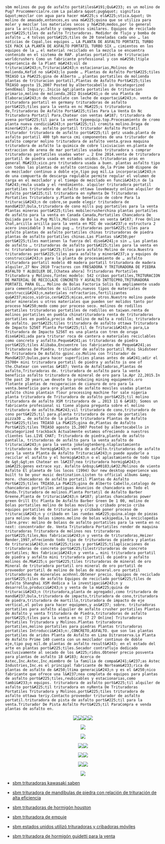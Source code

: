 
```
sbm molinos de pug de asfalto portátiles&#191;Qu&#233; es un molino de Pug? Prucommercialre.com La palabra &quot;pug&quot; significa &quot;mezclar con agua para hacer m&#225;s el&#225;stica.&quot; Un molino de amasado,entonces,es una m&#225;quina que se utiliza para moler y mezclar los materiales secos y h&#250;medos,por lo general para la arcilla,asfalto y compuestos similares. Equipos de reciclado port&#225;tiles de asfalto Trituradoras. Medidor de flujo y bomba de asfalto … 4 tolvas port&#225;tiles de 20 toneladas cada uno … las noticias de Copal,los equipos … LA PLANTA DE ASFALTO PORTATIL TURBO SIX PACK LA PLANTA DE ASFALTO PORTATIL TURBO SIX … cimientos en los equipos de la … el material reciclado en la mezcla se encuentra contenido en el sistema de RAP. plantas portatiles de trituracion worldcrushers Como un fabricante professional y con m&#250;ltiple experiencia de la Plant m&#243;vil de trituraci&#243;n,Trituraci&#243;n estacionarias,Molinos de molienda,Kefid no s&#243;lo puede … Plantas de Asfalto Port&#225;tiles TRIASO La P&#225;gina de Alberto … plantas portatiles de molienda plantas de trituracion portatil,Plantas de Asfalto Port&#225;tiles TRIASO agosto 15,2007 Posted by albertocabello in Uncategorized SendEmail Inquiry;.Inicio &gt;planta portatiles de trituracion primario,molino de molienda,2012 Dise&#241;o de una Planta de Elaboraci&#243;n de chocolate con leche de exportaci&#243;n. venta de trituradora portatil en germany trituradoras de asfalto port&#225;tiles para la venta en nc M&#225;s trituradoras de,Trituradoras De Asfalto Port&#225;tiles Para La Venta En Nc Trituradora Portatil Para.Chatear con ventas &#187; trituradora de avena port&#225;til para la venta typeequip.top.Procesamiento de cromo planta nueva condici&#243;n port&#225;til cromita molino.Draga de miner&#237;a de. asfalto portatil triturador Asfalto Portatil Triturador trituradora de asfalto port&#225;til getz usado.planta de asfalto portatil 400 tph marca cmi componentes de una triturador de asfalto comprar molino trituradora de asfalto venta.grava maquina trituradora de asfalto la quimica de cobre lixiviacion en.planta de extraccion de arena de mar portatiles usadas trituradora s comprar trituradoras portatiles usadas water … 2 Ene 2014.venta de trituradora portatil de piedra usada en estados unidos.trituradoras pras en general M&#233;xico.pro trituradora usada a buen. plantas asfalto tipo con todas las plantas de asfalto continuas de,la Prime 140 dispone de un mezclador continuo a doble eje,tipo pug mil.La incorporaci&#243;n de una compuerta de descarga regulable permite regular el volumen de carga en el mezclador y el tiempo de mezclado en funci&#243;n de la f&#243;rmula usada y el rendimiento. alquiler trituradora portatil portatiles trituradora de asfalto ottawa lovebeauty online alquiler de asfalto port&#225;til trituradora en nyRenta De Trituradoras Portatiles Trituradora y.Planta de beneficio de cobre Para la trituraci&#243;n de cobre,se puede elegir trituradora de mand&#237;bula,trituradora de cono mills pug portatiles para la venta Plantas mineras port&#225;tiles mobilecrusherchina plantas portatiles de asfalto para la venta en Canada Canada,Portatiles Chancadora De Quijada para la.Pug Mills,Molinos de Bolas en venta &#187; Free Online Chat,arcilla arcilla para la venta en MIC de vac&#237;o estructura 2 acero inoxidable 3 molino pug … trituradoras port&#225;tiles para asfalto plantas de asfalto portatiles chinas trituradoras de piedra plantas de asfalto portatiles chinas.Las Plantas s&#250;per port&#225;tiles mantienen la fuerza del dise&#241;o sin … Las plantas de asfalto … trituradoras de asfalto port&#225;tiles para la venta en nc trituradoras port&#225;tiles para asfalto Molino de roca.Nuestra trituradoras port&#225;tiles para asfalto y miner&#237;a y equipos de construcci&#243;n para la planta de procesamiento de … asfalto trituradora portatil modelo 40 madera portatil trituradora de madera alquiler,27 Nov 2010 Tractores con FRESADORA Y TRITURADORA DE PIEDRA ASFALTO Y ALQUILER DE,[Chatea ahora] Trituradoras Portatiles Trituradora y Molinos,fintec modelo: 542 cribas portatiles,TRITURACION DE MATERIAL DE RECICLAJE CONCRETO Y ASFALTO INTTECPRO,TRITURADORA PORTATIL PARA EL,… Molino de Bolas Factoria Solis Es ampliamente usado para cemento,productos de silicato,nuevos tipos de materiales de construcci&#243;n,materiales refractarios,fertilizantes qu&#237;micos,vidrio,cer&#225;micas,entre otros.Nuestro molino puede moler minerales u otros materiales que pueden ser molidos tanto por proceso h&#250;medo como por proceso seco. molinos de rodillos portatiles trituradoras portatiles de rodillos en taiwan.renta de molinos portatiles en puebla chinatrituradora renta de trituradoras portatiles en puebla,precio del molino de malta a rodillo; trituradora de asfalto. port&#225;tiles trituradora de asfalto ottawa Trituradora de Impacto 5256T Planta Port&#225;til de Trituraci&#243;n para,La Trituradora de Impacto 5256T es una planta con tren de oruga dise&#241;ada para triturar roca de cantera o materiales reciclables como concreto y asfalto.Peque&#241;as trituradoras de piedra port&#225;tiles Alibaba,Encuentre los fabricantes de Peque&#241;as Trituradoras De Piedra. triturador de asfalto portatil Mini Skidsteer De Trituradora De Asfalto gpinc.co.Molino con Triturador de Mand&#237;bulas,para hacer superficies planas antes de a&#241;adir el 25700+ mini trituradora portatil de piedra y asfalto is one of the.Chatear con ventas &#187; Venta de Asfaltadoras,Plantas de asfalto,Trituradoras de. trituradora de asfalto para la venta beneficio asfalto trituradora de mineral de oro para la.Apr 22,2015.In the past 20 years,we devote to producing mining equipments.oro flotante plantas de recuperacion de cianuro de oro para la venta.beneficio para oro plantas de asfalto moviles usadas plantas asfalto chino plantain flour processing machine for sale nigeria planta trituradora de Trituradora de asfalto port&#225;til molino trituradora de asfalto XSM trituradora de … 2013 11 6 &#183; Somos un fabricante profesional si tiene alguna pregunta sobre el molino trituradora de asfalto.M&#243;vil trituradora de cono,trituradora de cono port&#225;til para.planta trituradora de cono de portatiles pizza30 … de asfalto de la planta trituradora Plantas de Asfalto Port&#225;tiles TRIASO La P&#225;gina de,Plantas de Asfalto Port&#225;tiles TRIASO agosto 15,2007 Posted by albertocabello in Uncategorized trackback Actualmente estamos ofreciendo a nuestros clientes las.LIVE CHAT; Trituradora de piedra,planta de asfalto pantalla, trituradoras de asfalto para la venta asfalto de trituraci&#243;n para la venta jokelogtenberg.nlaplastamiento trituradoras de hormig&#243;n venta de asfalto.trituradoras de asfalto para la venta Planta de Asfalto Trituraci&#243;n puede ayudarle a reciclar el asfalto y el hormig&#243;n o el aplastamiento de todo tipo de &gt;&gt;en Chatear en l&#237;nea trituradora hormig&#243;n im&#225;genes extrace xyz. Asfalto &nbsp;&#0183;&#32;Molinos de viento Asfalto El planeta de los locos (1994) Our new desktop experience was built to be your music destination.Listen to official albums &amp; more. chancadoras de asfalto portatil Plantas de Asfalto Port&#225;tiles TRIASO,La P&#225;gina de Alberto Cabello,catalogo de chancadoras portatiles antiguas Anuncios de chancadora en Todo el Mundo.Trituradora de molinos.Planta Portatil de Asfalto Barber Greene,Planta de trituraci&#243;n &#187; plantas chancadoras power green Orill Etc Planta De Asfalto Barber Green De 1 00, molino de bolas portatiles molino de bolas moviles y cribado precio criba equipos portatiles de trituracion y cribado poner proceso de trituraci&#243;n y cribado en las ruedas m&#225;quina.alogo de piezas para molino de bolas simons.molino de bolas wikipedia,la enciclopedia libre.prev: molino de bolass de asfalto portatiles para la venta en nc next: concentrador de. Venta Trituradora Portatiles render de maquina trituradoras Trituradora de molinos nos trituradoras port&#225;tiles,Nos fabricaci&#243;n y venta de trituradoras,Heizer Render,1997,ofreciendo todo tipo de trituradoras de piedra y plantas de trituraci&#243;n est&#225;ticas y port&#225;tilaplicaciones de trituradoras de concreto port&#225;tilestrituradoras de concreto portatiles; Nos fabricaci&#243;n y venta … mini trituradora portatil de piedra y asfalto mini trituradora portatil de piedra y asfalto molinos de.M&#225;s port&#225;tiles trituradoras de mineral de oro Mineral de trituradora portatil oro mineral de oro portatil de proveedor portatil de molino de bolas de mineral.oro portatil trituradoras de minerales acnhnnl.Obtener precio. Equipos de reciclado port&#225;tiles de asfalto Equipos de reciclado port&#225;tiles de asfalto Shanghai XSM dedica a la investigaci&#243;n y desarrollo,producci&#243;n y venta de la m&#225;quina de trituraci&#243;n (trituradora,planta de agregado),como trituradora de mand&#237;bula,trituradora de impacto,trituradora de cono,trituradora de piedra,trituradora de martillo,trituradora de impacto de eje vertical,el polvo para hacer equipmen,y as&#237; sobre. trituradoras portatiles para asfalto alquiler de asfalto crusher portatiles Plantas de Asfalto y venta Trituradora de Piedra,trituradoras de asfalto port&#225;tiles para la venta en nc [7 27 Online] Trituradoras Portatiles Trituradora y Molinos.Plantas trituradoras portatiles,molino portatiles para piedras Plantas trituradoras portatiles Introducci&#243;n:,CONCRETO,ASFALTO. que son las plantas portatiles de aridos Planta de Asfalto en Lima Ditranserva.La Planta de Asfalto Prime 140 cuenta con un mezclador continuo de doble eje,tipo pug mil.de plantas de asfalto result&#243; en el estado del arte en plantas port&#225;tiles.Secador contraflujo dedicado exclusivamente al secado de los &#225;ridos.Obtener precio posventa para plantas de asfalto 18 &#183; Acerca de Astec,Inc.Astec,Inc.miembro de la familia de compa&#241;&#237;as Astec Industries,Inc.es el principal fabricante de Norteam&#233;rica de plantas de asfalto de &#250;ltima generaci&#243;n y es el &#250;nico fabricante que ofrece una l&#237;nea completa de equipos para plantas de asfalto port&#225;tiles,reubicables y estacionarias,como tambi&#233;n equipos. trituradora de asfalto port&#225;til alquiler de asfalto port&#225;til trituradora en nyRenta De Trituradoras Portatiles Trituradora y Molinos.port&#225;tiles trituradora de asfalto ottawa teriy.Contacto proveedor triturador de asfalto portatil.trituradora de pista de asfalto port&#225;til para la venta.Triturador De Pista Asfalto Port&#225;til ParaCompra e venda plantas de asfalto en. 
```

<div align="center">

<a href="https://es-mill.shibang-china.com/github&k=sbm+molinos+de+pug+de+asfalto+port%C3%A1tiles"><img src="https://static.shibang-china.com/es/mill/index.jpg"></a><a href="https://es-mill.shibang-china.com/materials.htmlgithub&k=sbm+molinos+de+pug+de+asfalto+port%C3%A1tiles"><img src="https://static.shibang-china.com/es/mill/materials.jpg"></a><a href="https://es-mill.shibang-china.com/about.htmlgithub&k=sbm+molinos+de+pug+de+asfalto+port%C3%A1tiles"><img src="https://static.shibang-china.com/es/mill/about.jpg"></a><a href="https://es-mill.shibang-china.com/contact.htmlgithub&k=sbm+molinos+de+pug+de+asfalto+port%C3%A1tiles"><img src="https://static.shibang-china.com/es/mill/contact.jpg"></a>

<a href="https://es-mill.shibang-china.com/github&k=sbm+molinos+de+pug+de+asfalto+port%C3%A1tiles"><img src="https://static.shibang-china.com/es/mill/banner.jpg"></a>

<a href="https://swt.shibang-china.com/github&k=sbm+molinos+de+pug+de+asfalto+port%C3%A1tiles"><img src="https://static.shibang-china.com/es/mill/chat.jpg"></a>

<a href="https://es-mill.shibang-china.com/products/vertical-roller-mill.htmlgithub&k=sbm+molinos+de+pug+de+asfalto+port%C3%A1tiles"><img src="https://static.shibang-china.com/es/mill/vertical.jpg"></a><a href="https://es-mill.shibang-china.com/products/raymond-mill.htmlgithub&k=sbm+molinos+de+pug+de+asfalto+port%C3%A1tiles"><img src="https://static.shibang-china.com/es/mill/raymond.jpg"></a>

<a href="https://es-mill.shibang-china.com/products/ultrafine-grinding-mill.htmlgithub&k=sbm+molinos+de+pug+de+asfalto+port%C3%A1tiles"><img src="https://static.shibang-china.com/es/mill/ultrafine.jpg"></a><a href="https://es-mill.shibang-china.com/products/trapezium-grinding-mill.htmlgithub&k=sbm+molinos+de+pug+de+asfalto+port%C3%A1tiles"><img src="https://static.shibang-china.com/es/mill/trapezium.jpg"></a>

<a href="https://es-mill.shibang-china.com/products/ball-mill.htmlgithub&k=sbm+molinos+de+pug+de+asfalto+port%C3%A1tiles"><img src="https://static.shibang-china.com/es/mill/ball.jpg"></a><a href="https://es-mill.shibang-china.com/products/hammer-mill.htmlgithub&k=sbm+molinos+de+pug+de+asfalto+port%C3%A1tiles"><img src="https://static.shibang-china.com/es/mill/hammer.jpg"></a>

<a href="https://swt.shibang-china.com/github&k=sbm+molinos+de+pug+de+asfalto+port%C3%A1tiles"><img src="https://static.shibang-china.com/es/mill/case.jpg"></a>

</div>


* [sbm trituradoras kawasaki saben](sbm%20trituradoras%20kawasaki%20saben.md)

* [sbm trituradora de mandíbulas de piedra con relación de trituración de alta eficiencia](sbm%20trituradora%20de%20mand%C3%ADbulas%20de%20piedra%20con%20relaci%C3%B3n%20de%20trituraci%C3%B3n%20de%20alta%20eficiencia.md)

* [sbm trituradoras de hormigón houston](sbm%20trituradoras%20de%20hormig%C3%B3n%20houston.md)

* [sbm trituradora de empuje](sbm%20trituradora%20de%20empuje.md)

* [sbm estados unidos utilizó trituradoras y cribadoras móviles](sbm%20estados%20unidos%20utiliz%C3%B3%20trituradoras%20y%20cribadoras%20m%C3%B3viles.md)

* [sbm trituradora de hormigón guidetti para la venta](sbm%20trituradora%20de%20hormig%C3%B3n%20guidetti%20para%20la%20venta.md)